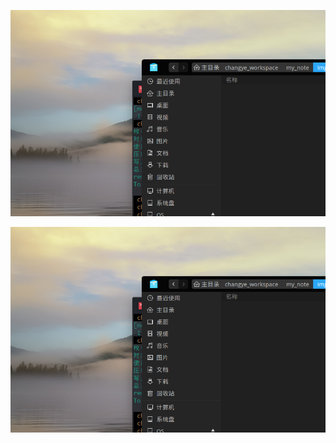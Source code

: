![深度截图_选择区域_20190518194453](../../../img/Untitled/深度截图_选择区域_20190518194453.png)

![深度截图_选择区域_20190518194453](../../../img/Untitled/深度截图_选择区域_20190518194453.png)
